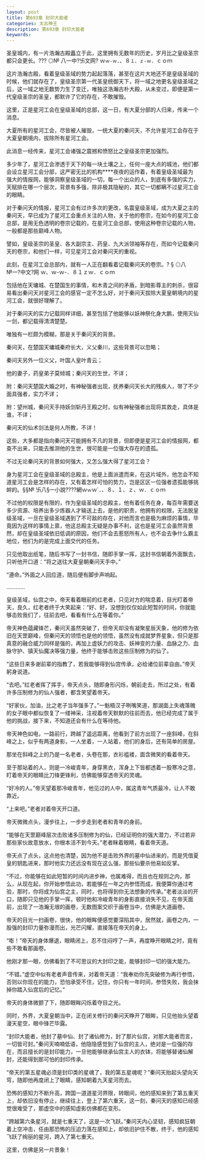 ```yaml
---
layout: post
title: 第693章 封印大能者
categories: 太古神王
description: 第693章 封印大能者
keywords:
---
```


圣皇城内，有一片浩瀚古殿矗立于此，这里拥有无数年的历史，岁月比之皇级圣宗都只会更长。??? ◎№ 八一中?卐文网?  ｗ`ｗ-ｗ`．、８`１、ｚ-ｗ`．ｃｏｍ

这片浩瀚古殿，看着皇级圣域的势力起起落落，甚至在这片大地还不是皇级圣域的时候，他们就存在了，皇级圣宗第一代圣皇统御天下，将一域之地更名皇级圣域之后，这一域之地无数势力生了变迁，唯独这浩瀚古朴大殿，从未变过，即便是第一代皇级圣宗的圣皇，都默许了它的存在，不敢摧毁。

这里，正是星河工会在皇级圣域的总部，这一日，有大夏分部的人归来，传来一个消息。

大夏所有的星河工会，尽皆被人摧毁，一统大夏的秦问天，不允许星河工会存在于大夏皇朝境内，拔除所有星河工会。

此消息一经传来，星河工会诸强之震撼和愤怒比之皇级圣宗更加强烈。

多少年了，星河工会渗透于天下的每一块土壤之上，任何一座大点的城池，他们都会设立星河工会分部，这严密无比的机构****夜夜的运作着，有着皇级圣域最为强大的情报网，能够洞察皇级圣域的一切，每一个出众的人，到底有多强的实力，天赋排在哪一个层次，背景有多强，除非极其隐秘的，其它一切都瞒不过星河工会的眼睛。

对于秦问天的情报，星河工会有过许多次的更改，名震皇级圣域，成为大夏之主的秦问天，早已成为了星河工会重点关注的人物，关于他的卷宗，在如今的星河工会总部，是用无色透明的卷宗记载的，在星河工会总部，使用这种卷宗记载的人物，一般都是那些巅峰人物。

譬如，皇级圣宗的圣皇、各大副宗主、药皇、九大派领袖等存在，而如今记载秦问天的卷宗，和他们一样，可见星河工会对秦问天的重视。

此刻，在星河工会总部内，就有一人正在翻看着记载秦问天的卷宗。? § ◎八№一?中文?网  ｗ、ｗ-ｗ-．８１ｚｗ．ｃｏｍ

包括他在天墉城、在楚国生的事情，和木青之间的矛盾，到暗影尊主的刺杀，很容易看出秦问天对星河工会的感官一定不怎么好，对于秦问天拔除大夏皇朝境内的星河工会，就很好理解了。

对于秦问天的实力记载同样详细，甚至包括了他能够以妖神祭化身大鹏，使用灭仙一剑，都记载得清清楚楚。

唯独有一栏颇为模糊，那是关于秦问天的背景。

秦问天，在楚国天墉城秦府长大，义父秦川，这些背景可以忽略；

秦问天另外一位义父，叶国人皇叶青云；

他的妻子，药皇弟子莫倾城；秦问天的生世，不详；

附：秦问天楚国大婚之时，有神秘强者出现，抚养秦问天长大的残疾人，带了不少面具强者，实力不详；

附：望州城，秦问天手持妖剑斩丹王殿之时，似有神秘强者出现将其救走，具体是谁，不详；

秦问天的仙术剑法是何人所教，不详！

这些，大多都是指向秦问天可能拥有不凡的背景，但即便是星河工会的情报网，都查不出来，只能去推测他的生世，很可能是一位强大存在的遗孤。

不过无论秦问天的背景如何强大，又怎么强大得了星河工会？

身为星河工会在皇级圣域的总殿主，他是上面派遣而来，在这片域外，他怎会不知道星河工会是怎样的存在，又有着怎样可怕的势力，岂是区区一位强者遗孤能够挑衅的。§§№ 卐八§一小說????網ｗ`ｗ`ｗ`．、８、１、ｚ、ｗ．ｃｏｍ

不过他的权限是有限的，作为皇级圣域的总殿主，他有着任务在身，每百年需要送多少资源、培养出多少炼器人才输送上去，是他的职责，他拥有的权限，无法脱皇级圣域，一旦在皇级圣域遇到了不可敌的存在，对他而言也是极为麻烦的事情，毕竟因为这样的事情上禀，他这总殿主无疑是办事不利，这也是星河工会虽然背景然，却在皇级圣域依旧低调的原因，他们不会去惹怒所有人，也不会去争什么霸主地位，他们为的是完成上面交代的任务。

只见他取出纸笔，随后书写了一封书信，随即手掌一挥，这封书信朝着外面飘去，只听他开口道：“将之送往大夏皇朝秦问天手中。”

“遵命。”外面之人回应道，随后便有脚步声响起。

…………

皇级圣域，仙宫之中，帝天看着眼前的红老者，只见对方的喘息着，目光盯着帝天，良久，红老者终于大笑起来：“好、好，没想到仅仅如此短暂的时间，你就能够击败我们了，往前去吧，看看有什么在等着你。”

帝天神色蕴藏锋芒，秦问天虽然突破了，但帝天却没有凝聚星辰天象，他的修为依旧在天罡巅峰，但秦问天的领悟也是他的领悟，虽然没有成就梦界星象，但只是那真意的融合威力同样是强的，再加上虚妖力的攻击、妖神变的力量、血脉之力、血脉守护、镇天仙魔决等强力量，他终于能够击败这些压制修为的仙了。

“这些日来多谢前辈的指教了，若我能够得到仙宫传承，必给诸位前辈自由。”帝天躬身说道。

“去吧。”红老者挥了挥手，帝天点头，随即身形闪烁，朝前走去，所过之处，有着许多压制修为的仙人强者，都含笑望着帝天。

“好家伙，加油，比之老子当年强多了。”一魁梧汉子咧嘴笑道，那湖面上失魂落魄的女子眼中都似恢复了一缕神采，注视着帝天默默的往前而去，他已经完成了属于他的挑战，接下来，不知道还会有什么在等待他。

帝天神色如电，一路前行，跨越了遥远距离，他看到了前方出现了一座斜峰，在斜峰之上，似乎有两道身影，一人坐着，一人站着，他们的身后，还有简单的房屋。

那坐在斜峰之上的乃是一名老者，头卷在那，衣衫褴褛，面含微笑的看着帝天。

至于那站着的人，则是一冷峻青年，身穿黑衣，浑身上下皆都透着一股寒冷之意，盯着帝天的眼睛比刀锋更锋利，仿佛能够穿透帝天的灵魂。

“好冷的人。”帝天望着那冷峻青年，他见过的人中，属这青年气质最冷，让人不敢靠近。

“上来吧。”老者对着帝天开口道。

帝天微微点头，漫步往上，一步步走到老者和青年的身前。

“能够在天罡巅峰层次击败诸多压制修为的仙，已经证明你的强大潜力，不过若非那些家伙故意放水，你根本活不到今天。”老者眯着眼睛，看着帝天道。

帝天点了点头，这点他也清楚，因为他不是击败外界的墓中仙进来的，而是凭借夏皇的钥匙进来，那时他实力还远没有现在这么强，那些仙要杀他易如反掌。

“不过，你能够在如此短暂的时间内进步神，也属难得，而且也在规则之内，那么，从现在起，你开始参悟此功，若能够在一年之内参悟而成，我便算你通过考验，那时，你将成为仙宫之主，同时，也将得到你无法想象的传承。”老者淡淡的开口，随即只见他的手掌一挥，顿时他和冷峻青年的身影直接消失不见，在帝天面前，出现了一浩瀚无垠的画卷，无数图案交织于画卷当中，仿佛是大道画卷。

帝天的目光一扫画卷，很快，他的眼眸便感觉要深陷其中，居然就，画卷之内，一股强的封印力量弥漫而出，光芒闪耀，直接落在帝天的身上。

“嘭！”帝天的身体爆退，眼睛闭上，忍不住闷哼了一声，再度睁开眼睛之时，竟有些不敢看那画卷。

他刚才那一眼，仿佛看到了不可思议的大封印之能，能够封印一切的强大能力。

“不错。”虚空中似有老者声音传来，对着帝天道：“我奉劝你先突破修为再行参悟，否则以你现在的能力，恐怕承受不住，记住，你只有一年时间，参悟失败，我会抹掉你踏入仙宫后的记忆。”

帝天的身体微颤了下，随即眼眸闪烁着夺目之光。

同时，外界，大夏皇朝当中，正在闭关修行的秦问天睁开了眼眸，只见他抬头望着漫天星空，眼中锋芒毕露。

“封印大能者，他封了墓中仙、封了诸仙修为，封了那片仙宫，对那大能者而言，一切皆可封。”秦问天喃喃低语，他隐隐感觉到了仙宫的主人，绝对是一位强的存在，而且擅长的是封印能力，一旦他能够继承仙宫主人的衣钵，将能够替诸仙解封，还能得到那可怕的封印传承。

“帝天的第五星魂必须是封印类的星魂了，我的第五星魂呢？”秦问天抬起头望向天穹，随即他再度闭上了眼睛，感知朝着九天星河而去。

恐怖的感知力不断升高，跨国一道道星河界限，转眼间，他的感知来到了第五重天上，却依旧没有停止，继续往上，登上了第六重天，这一刻，秦问天的感知已经感觉很难受了，那虚空中的感知虚影仿佛都在变形。

“跨越第六条星河，就是七重天了，这是一次飞跃。”秦问天内心坚韧，感知疯狂朝着上空冲击，任由那恐怖的压迫力落在感知上，却依旧护住不散，终于，他的感知飞跃了绚丽的星河，跨入了第七重天。

这里，仿佛是另一片景象！

